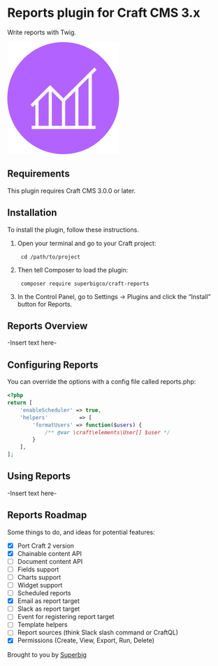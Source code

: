 # Reports plugin for Craft CMS 3.x

Write reports with Twig.

![Icon](resources/icon.png)

## Requirements

This plugin requires Craft CMS 3.0.0 or later.

## Installation

To install the plugin, follow these instructions.

1. Open your terminal and go to your Craft project:

        cd /path/to/project

2. Then tell Composer to load the plugin:

        composer require superbigco/craft-reports

3. In the Control Panel, go to Settings → Plugins and click the “Install” button for Reports.

## Reports Overview

-Insert text here-

## Configuring Reports

You can override the options with a config file called reports.php:

```php
<?php
return [
    'enableScheduler' => true,
    'helpers'          => [
        'formatUsers' => function($users) {
            /** @var \craft\elements\User[] $user */
        }
    ],
];
```

## Using Reports

-Insert text here-

## Reports Roadmap

Some things to do, and ideas for potential features:

- [x] Port Craft 2 version
- [x] Chainable content API
- [ ] Document content API
- [ ] Fields support
- [ ] Charts support
- [ ] Widget support
- [ ] Scheduled reports
- [x] Email as report target
- [ ] Slack as report target
- [ ] Event for registering report target
- [ ] Template helpers
- [ ] Report sources (think Slack slash command or CraftQL)
- [x] Permissions (Create, View, Export, Run, Delete)

Brought to you by [Superbig](https://superbig.co)
